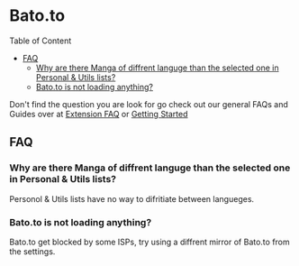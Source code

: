 # Bato.to

Table of Content
- [FAQ](#FAQ)
    - [Why are there Manga of diffrent languge than the selected one in Personal & Utils lists?](#why-are-there-manga-of-diffrent-languge-than-the-selected-one-in-personal--utils-lists)
    - [Bato.to is not loading anything?](#batoto-is-not-loading-anything)

[Uncomment this if needed; and replace &#40; and &#41; with ( and )]: <> (- [Guides]&#40;#Guides&#41;)

Don't find the question you are look for go check out our general FAQs and Guides over at [Extension FAQ](https://tachiyomi.org/help/faq/#extensions) or [Getting Started](https://tachiyomi.org/help/guides/getting-started/#installation)

## FAQ

### Why are there Manga of diffrent languge than the selected one in Personal & Utils lists?
Personol & Utils lists have no way to difritiate between langueges.

### Bato.to is not loading anything?
Bato.to get blocked by some ISPs, try using a diffrent mirror of Bato.to from the settings.

[Uncomment this if needed]: <> (## Guides)
